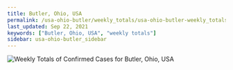 ```yaml
---
title: Butler, Ohio, USA
permalink: /usa-ohio-butler/weekly_totals/usa-ohio-butler-weekly_totals.html
last_updated: Sep 22, 2021
keywords: ["Butler, Ohio, USA", "weekly totals"]
sidebar: usa-ohio-butler_sidebar
---
```


![Weekly Totals of Confirmed Cases for Butler, Ohio, USA](/covid_tracker/images/graphs/usa-ohio-butler-weekly_totals_graph.png)
